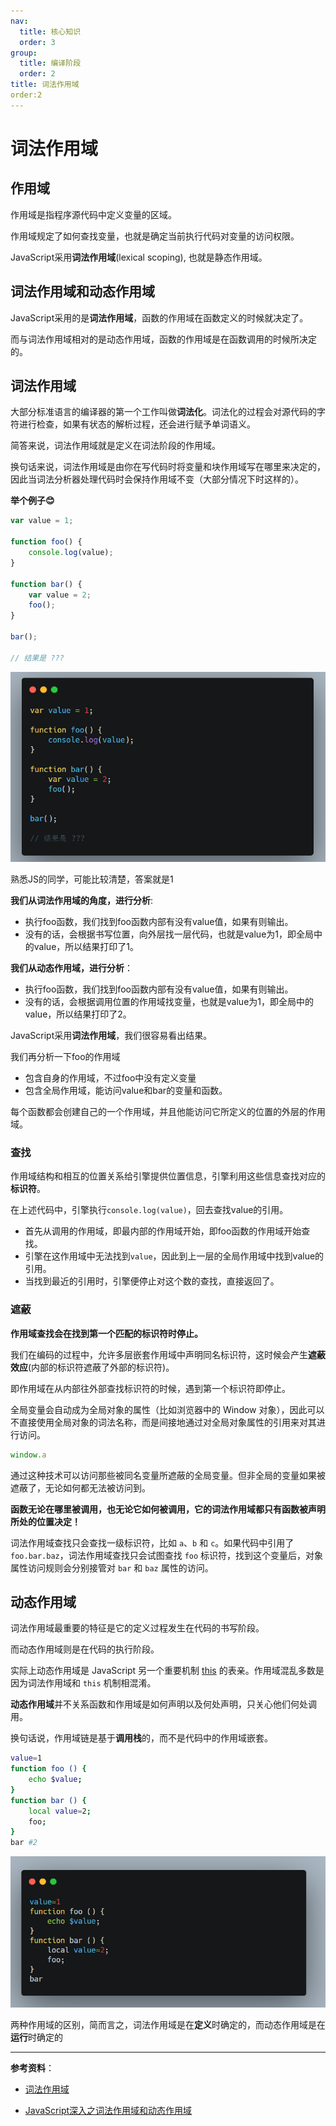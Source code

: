 ```yaml
---
nav:
  title: 核心知识
  order: 3
group:
  title: 编译阶段
  order: 2
title: 词法作用域
order:2
---
```


# 词法作用域

## 作用域

作用域是指程序源代码中定义变量的区域。

作用域规定了如何查找变量，也就是确定当前执行代码对变量的访问权限。

JavaScript采用**词法作用域**(lexical scoping), 也就是静态作用域。

## 词法作用域和动态作用域

JavaScript采用的是**词法作用域**，函数的作用域在函数定义的时候就决定了。

而与词法作用域相对的是动态作用域，函数的作用域是在函数调用的时候所决定的。

## 词法作用域

大部分标准语言的编译器的第一个工作叫做**词法化**。词法化的过程会对源代码的字符进行检查，如果有状态的解析过程，还会进行赋予单词语义。

简答来说，词法作用域就是定义在词法阶段的作用域。

换句话来说，词法作用域是由你在写代码时将变量和块作用域写在哪里来决定的，因此当词法分析器处理代码时会保持作用域不变（大部分情况下时这样的）。

**举个例子😊**

```js
var value = 1;

function foo() {
    console.log(value);
}

function bar() {
    var value = 2;
    foo();
}

bar();

// 结果是 ???
```

![image-20210817130737218](./image-20210817130737218.png)

熟悉JS的同学，可能比较清楚，答案就是1

**我们从词法作用域的角度，进行分析**:

- 执行foo函数，我们找到foo函数内部有没有value值，如果有则输出。
- 没有的话，会根据书写位置，向外层找一层代码，也就是value为1，即全局中的value，所以结果打印了1。

**我们从动态作用域，进行分析**：

- 执行foo函数，我们找到foo函数内部有没有value值，如果有则输出。
- 没有的话，会根据调用位置的作用域找变量，也就是value为1，即全局中的value，所以结果打印了2。

JavaScript采用**词法作用域**，我们很容易看出结果。

我们再分析一下foo的作用域

- 包含自身的作用域，不过foo中没有定义变量
- 包含全局作用域，能访问value和bar的变量和函数。

每个函数都会创建自己的一个作用域，并且他能访问它所定义的位置的外层的作用域。

### 查找

作用域结构和相互的位置关系给引擎提供位置信息，引擎利用这些信息查找对应的**标识符**。

在上述代码中，引擎执行`console.log(value)`，回去查找value的引用。

- 首先从调用的作用域，即最内部的作用域开始，即foo函数的作用域开始查找。
- 引擎在这作用域中无法找到`value`，因此到上一层的全局作用域中找到value的引用。
- 当找到最近的引用时，引擎便停止对这个数的查找，直接返回了。

### 遮蔽

**作用域查找会在找到第一个匹配的标识符时停止。**

我们在编码的过程中，允许多层嵌套作用域中声明同名标识符，这时候会产生**遮蔽效应**(内部的标识符遮蔽了外部的标识符)。

即作用域在从内部往外部查找标识符的时候，遇到第一个标识符即停止。

全局变量会自动成为全局对象的属性（比如浏览器中的 Window 对象），因此可以不直接使用全局对象的词法名称，而是间接地通过对全局对象属性的引用来对其进行访问。

```js
window.a
```

通过这种技术可以访问那些被同名变量所遮蔽的全局变量。但非全局的变量如果被遮蔽了，无论如何都无法被访问到。

**函数无论在哪里被调用，也无论它如何被调用，它的词法作用域都只有函数被声明所处的位置决定！**

词法作用域查找只会查找一级标识符，比如 `a`、`b` 和 `c`。如果代码中引用了 `foo.bar.baz`，词法作用域查找只会试图查找 `foo` 标识符，找到这个变量后，对象属性访问规则会分别接管对 `bar` 和 `baz` 属性的访问。

## 动态作用域

词法作用域最重要的特征是它的定义过程发生在代码的书写阶段。

而动态作用域则是在代码的执行阶段。

实际上动态作用域是 JavaScript 另一个重要机制 [this](https://tsejx.github.io/javascript-guidebook//core-modules/executable-code-and-execution-contexts/execution/this) 的表亲。作用域混乱多数是因为词法作用域和 `this` 机制相混淆。

**动态作用域**并不关系函数和作用域是如何声明以及何处声明，只关心他们何处调用。

换句话说，作用域链是基于**调用栈**的，而不是代码中的作用域嵌套。

```bash
value=1
function foo () {
    echo $value;
}
function bar () {
    local value=2;
    foo;
}
bar	#2
```

![image-20210817132836140](./image-20210817132836140.png)

两种作用域的区别，简而言之，词法作用域是在**定义**时确定的，而动态作用域是在**运行**时确定的

---

**参考资料**：

- [词法作用域](https://tsejx.github.io/javascript-guidebook/core-modules/executable-code-and-execution-contexts/compilation/lexical-scope/#%E8%AF%8D%E6%B3%95%E4%BD%9C%E7%94%A8%E5%9F%9F)

- [JavaScript深入之词法作用域和动态作用域](https://github.com/mqyqingfeng/Blog/issues/3)